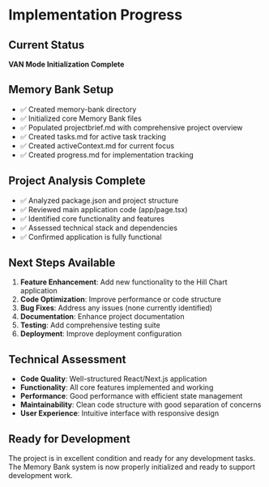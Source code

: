 # Implementation Progress

## Current Status
**VAN Mode Initialization Complete**

## Memory Bank Setup
- ✅ Created memory-bank directory
- ✅ Initialized core Memory Bank files
- ✅ Populated projectbrief.md with comprehensive project overview
- ✅ Created tasks.md for active task tracking
- ✅ Created activeContext.md for current focus
- ✅ Created progress.md for implementation tracking

## Project Analysis Complete
- ✅ Analyzed package.json and project structure
- ✅ Reviewed main application code (app/page.tsx)
- ✅ Identified core functionality and features
- ✅ Assessed technical stack and dependencies
- ✅ Confirmed application is fully functional

## Next Steps Available
1. **Feature Enhancement**: Add new functionality to the Hill Chart application
2. **Code Optimization**: Improve performance or code structure
3. **Bug Fixes**: Address any issues (none currently identified)
4. **Documentation**: Enhance project documentation
5. **Testing**: Add comprehensive testing suite
6. **Deployment**: Improve deployment configuration

## Technical Assessment
- **Code Quality**: Well-structured React/Next.js application
- **Functionality**: All core features implemented and working
- **Performance**: Good performance with efficient state management
- **Maintainability**: Clean code structure with good separation of concerns
- **User Experience**: Intuitive interface with responsive design

## Ready for Development
The project is in excellent condition and ready for any development tasks. The Memory Bank system is now properly initialized and ready to support development work.
